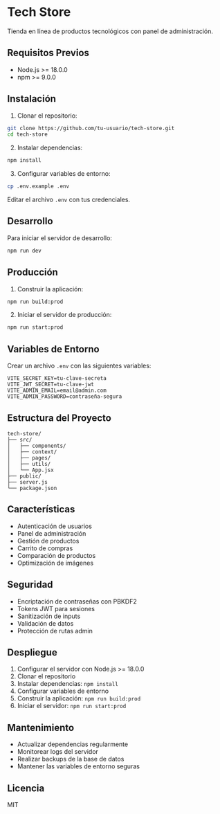 # Tech Store

Tienda en línea de productos tecnológicos con panel de administración.

## Requisitos Previos

- Node.js >= 18.0.0
- npm >= 9.0.0

## Instalación

1. Clonar el repositorio:
```bash
git clone https://github.com/tu-usuario/tech-store.git
cd tech-store
```

2. Instalar dependencias:
```bash
npm install
```

3. Configurar variables de entorno:
```bash
cp .env.example .env
```
Editar el archivo `.env` con tus credenciales.

## Desarrollo

Para iniciar el servidor de desarrollo:
```bash
npm run dev
```

## Producción

1. Construir la aplicación:
```bash
npm run build:prod
```

2. Iniciar el servidor de producción:
```bash
npm run start:prod
```

## Variables de Entorno

Crear un archivo `.env` con las siguientes variables:

```env
VITE_SECRET_KEY=tu-clave-secreta
VITE_JWT_SECRET=tu-clave-jwt
VITE_ADMIN_EMAIL=email@admin.com
VITE_ADMIN_PASSWORD=contraseña-segura
```

## Estructura del Proyecto

```
tech-store/
├── src/
│   ├── components/
│   ├── context/
│   ├── pages/
│   ├── utils/
│   └── App.jsx
├── public/
├── server.js
└── package.json
```

## Características

- Autenticación de usuarios
- Panel de administración
- Gestión de productos
- Carrito de compras
- Comparación de productos
- Optimización de imágenes

## Seguridad

- Encriptación de contraseñas con PBKDF2
- Tokens JWT para sesiones
- Sanitización de inputs
- Validación de datos
- Protección de rutas admin

## Despliegue

1. Configurar el servidor con Node.js >= 18.0.0
2. Clonar el repositorio
3. Instalar dependencias: `npm install`
4. Configurar variables de entorno
5. Construir la aplicación: `npm run build:prod`
6. Iniciar el servidor: `npm run start:prod`

## Mantenimiento

- Actualizar dependencias regularmente
- Monitorear logs del servidor
- Realizar backups de la base de datos
- Mantener las variables de entorno seguras

## Licencia

MIT 